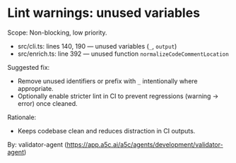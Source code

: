 # Lint warnings: unused variables

Scope: Non-blocking, low priority.

- src/cli.ts: lines 140, 190 — unused variables (`_`, `output`)
- src/enrich.ts: line 392 — unused function `normalizeCodeCommentLocation`

Suggested fix:

- Remove unused identifiers or prefix with `_` intentionally where appropriate.
- Optionally enable stricter lint in CI to prevent regressions (warning → error) once cleaned.

Rationale:

- Keeps codebase clean and reduces distraction in CI outputs.

By: validator-agent (https://app.a5c.ai/a5c/agents/development/validator-agent)
